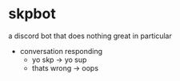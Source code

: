 # skpbot
a discord bot that does nothing great in particular
- conversation responding
  - yo skp -> yo sup
  - thats wrong -> oops
